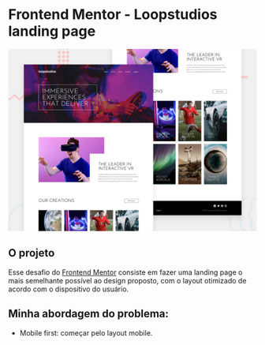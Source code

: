 # Frontend Mentor - Loopstudios landing page

![Design previsto para o desafio](./design/desktop-preview.jpg)

## O projeto

Esse desafio do [Frontend Mentor](https://www.frontendmentor.io) consiste em fazer uma landing page o mais semelhante possível ao design proposto, com o layout otimizado de acordo com o dispositivo do usuário.

## Minha abordagem do problema:

- Mobile first: começar pelo layout mobile.